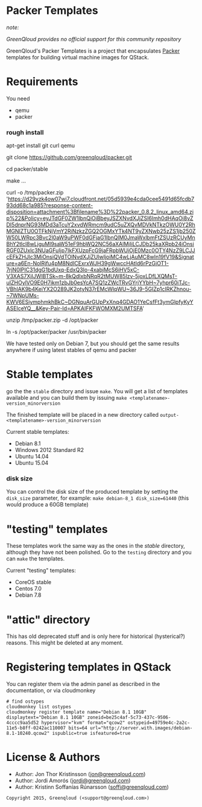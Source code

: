 Packer Templates
================

*note:*

*GreenQloud provides no official support for this community repository*

GreenQloud's Packer Templates is a project that encapsulates [Packer](http://packer.io) templates for building virtual machine images for QStack. 


# Requirements

You need

* qemu
* packer

### rough install

apt-get install git curl qemu

git clone https://github.com/greenqloud/packer.git

cd packer/stable

make ...

curl -o /tmp/packer.zip 'https://d29vzk4ow07wi7.cloudfront.net/05d5939e4cda0cee5491d65fcdb793dd68c1a985?response-content-disposition=attachment%3Bfilename%3D%22packer_0.8.2_linux_amd64.zip%22&Policy=eyJTdGF0ZW1lbnQiOiBbeyJSZXNvdXJjZSI6Imh0dHAqOi8vZDI5dnprNG93MDd3aTcuY2xvdWRmcm9udC5uZXQvMDVkNTkzOWU0Y2RhMGNlZTU0OTFkNjVmY2RiNzkzZGQ2OGMxYTk4NT9yZXNwb25zZS1jb250ZW50LWRpc3Bvc2l0aW9uPWF0dGFjaG1lbnQlM0JmaWxlbmFtZSUzRCUyMnBhY2tlcl8wLjguMl9saW51eF9hbWQ2NC56aXAlMjIiLCJDb25kaXRpb24iOnsiRGF0ZUxlc3NUaGFuIjp7IkFXUzpFcG9jaFRpbWUiOjE0Mzc0OTY4NzZ9LCJJcEFkZHJlc3MiOnsiQVdTOlNvdXJjZUlwIjoiMC4wLjAuMC8wIn19fV19&Signature=a6En-NolRjfu4pM8NdICExrxWJH39gWwccHAtId6rPzGiOT1-7rjN0lPIC31dgG1bdUxq-EdxQ3Io-4xabjMcS6iHV5xC-V3XAS7XjIJWlBTSk~m-8kQdIxbNRqR2tMUW85lzv-5joxLDfLXQMsT-uIZHOylVO9E0H7ikm1zbJb0esYcA7SQ1zZWcTRvGYrjYYbH~7yhpr60iTJc-VBhIAK9b4KeiYX2O289JK2otyN37rEMcWlqWU~36J9-5GIZp1cIRKZhnou-~7WNpUMs-KWV6ESiymphmkhBkC~DGNquArGUpPxXnq4GDAO1YeCsfFt3ymGlpfyKyYASEIceYQ__&Key-Pair-Id=APKAIFKFWOMXM2UMTSFA'

unzip /tmp/packer.zip -d /opt/packer

ln -s /opt/packer/packer /usr/bin/packer




We have tested only on Debian 7, but you should get the same results anywhere if using latest stables of qemu and packer


# Stable templates

go the the `stable` directory and issue `make`.  You will get a list of templates available and you can build them by issuing `make <templatename>-version_minorversion`

The finished template will be placed in a new directory called `output-<templatename>-version_minorversion`

Current stable templates:

* Debian 8.1
* Windows 2012 Standard R2
* Ubuntu 14.04
* Ubuntu 15.04

### disk size

You can control the disk size of the produced template by setting the `disk_size` parameter, for example: `make debian-8_1 disk_size=61440` (this would produce a 60GB template)

# "testing" templates

These templates work the same way as the ones in the *stable* directory, although they have not been polished.  Go to the `testing` directory and you can `make` the templates.

Current "testing" templates:

* CoreOS stable
* Centos 7.0
* Debian 7.8

# "attic" directory

This has old deprecated stuff and is only here for historical (hysterical?) reasons.  This might be deleted at any moment.


# Registering templates in QStack

You can register them via the admin panel as described in the documentation, or via cloudmonkey

	# find ostypes
	cloudmonkey list ostypes
	cloudmonkey register template name="Debian 8.1 10GB" displaytext="Debian 8.1 10GB" zoneid=be25c4af-5c73-437c-9506-4cccc9aa5d52 hypervisor="kvm" format="qcow2" ostypeid=49759e4c-2a2c-11e5-b8ff-0242ac110007 bits=64 url="http://server.with.images/debian-8.1-10240.qcow2" ispublic=true isfeatured=true

# License & Authors

- Author: Jon Thor Kristinsson (<jon@greenqloud.com>)
- Author: Jordi Amorós (<jordi@greenqloud.com>)
- Author: Kristinn Soffanías Rúnarsson (<soffi@greenqloud.com>)


```text
Copyright 2015, Greenqloud (<support@greenqloud.com>)
```
